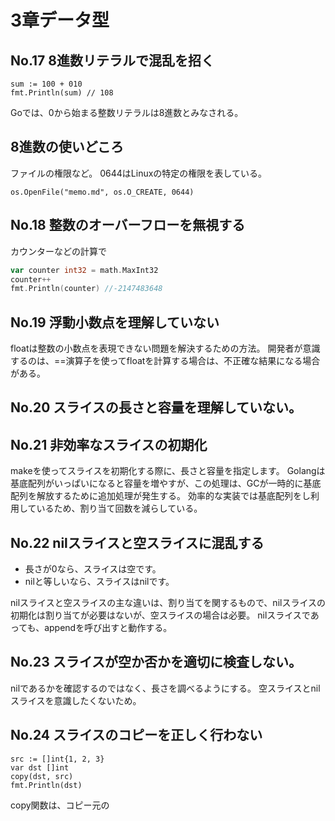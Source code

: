# 3章データ型
## No.17 8進数リテラルで混乱を招く

```golang
sum := 100 + 010
fmt.Println(sum) // 108
```

Goでは、0から始まる整数リテラルは8進数とみなされる。

## 8進数の使いどころ
ファイルの権限など。
0644はLinuxの特定の権限を表している。
```golang
os.OpenFile("memo.md", os.O_CREATE, 0644)
```

## No.18 整数のオーバーフローを無視する
カウンターなどの計算で

```go
var counter int32 = math.MaxInt32
counter++
fmt.Println(counter) //-2147483648
```

## No.19 浮動小数点を理解していない
floatは整数の小数点を表現できない問題を解決するための方法。
開発者が意識するのは、==演算子を使ってfloatを計算する場合は、不正確な結果になる場合がある。

## No.20 スライスの長さと容量を理解していない。

## No.21 非効率なスライスの初期化

makeを使ってスライスを初期化する際に、長さと容量を指定します。
Golangは基底配列がいっぱいになると容量を増やすが、この処理は、GCが一時的に基底配列を解放するために追加処理が発生する。
効率的な実装では基底配列をし利用しているため、割り当て回数を減らしている。

## No.22 nilスライスと空スライスに混乱する

- 長さが0なら、スライスは空です。
- nilと等しいなら、スライスはnilです。

nilスライスと空スライスの主な違いは、割り当てを関するもので、nilスライスの初期化は割り当てが必要はないが、空スライスの場合は必要。
nilスライスであっても、appendを呼び出すと動作する。

## No.23 スライスが空か否かを適切に検査しない。

nilであるかを確認するのではなく、長さを調べるようにする。
空スライスとnilスライスを意識したくないため。

## No.24 スライスのコピーを正しく行わない

```golang
src := []int{1, 2, 3}
var dst []int
copy(dst, src)
fmt.Println(dst)
```
copy関数は、コピー元の
